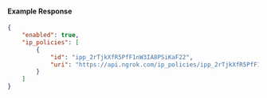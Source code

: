 <!-- Code generated for API Clients. DO NOT EDIT. -->

#### Example Response

```json
{
	"enabled": true,
	"ip_policies": [
		{
			"id": "ipp_2rTjkXfR5PfF1nW3IA8PSiKaF22",
			"uri": "https://api.ngrok.com/ip_policies/ipp_2rTjkXfR5PfF1nW3IA8PSiKaF22"
		}
	]
}
```
